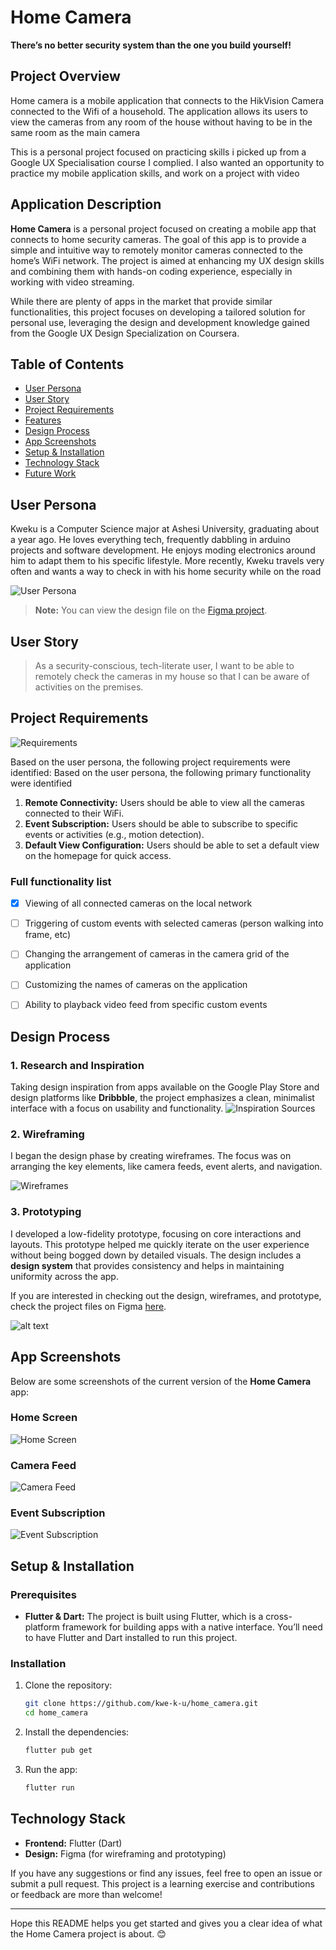 

# Home Camera

**There’s no better security system than the one you build yourself!**

## Project Overview
Home camera is a mobile application that connects to the HikVision Camera connected to the Wifi of a household. The application allows its users to view the cameras from any room of the house without having to be in the same room as the main camera

This is a personal project focused on practicing skills i picked up from a Google UX Specialisation course I complied. I also wanted an opportunity to practice my mobile application skills, and work on a project with video

## Application Description
**Home Camera** is a personal project focused on creating a mobile app that connects to home security cameras. The goal of this app is to provide a simple and intuitive way to remotely monitor cameras connected to the home’s WiFi network. The project is aimed at enhancing my UX design skills and combining them with hands-on coding experience, especially in working with video streaming.

While there are plenty of apps in the market that provide similar functionalities, this project focuses on developing a tailored solution for personal use, leveraging the design and development knowledge gained from the Google UX Design Specialization on Coursera.

## Table of Contents
- [User Persona](#user-persona)
- [User Story](#user-story)
- [Project Requirements](#project-requirements)
- [Features](#features)
- [Design Process](#design-process)
- [App Screenshots](#app-screenshots)
- [Setup & Installation](#setup--installation)
- [Technology Stack](#technology-stack)
- [Future Work](#future-work)

## User Persona

Kweku is a Computer Science major at Ashesi University, graduating about a year ago. He loves everything tech, frequently dabbling in arduino projects and software development. He enjoys moding electronics around him to adapt them to his specific lifestyle. More recently, Kweku travels very often and wants a way to check in with his home security while on the road


![User Persona](./assets/readme/user_persona.png)

> **Note:** You can view the design file on the [Figma project](https://www.figma.com/design/OeaOgjO52U8fPe2NFzstLF/Home-Camera?node-id=0-1&t=xRcPazuOsmvydyxx-1).

## User Story

> As a security-conscious, tech-literate user, I want to be able to remotely check the cameras in my house so that I can be aware of activities on the premises.

## Project Requirements
![Requirements](assets/readme/application_requirements.png)

Based on the user persona, the following project requirements were identified:
Based on the user persona, the following primary functionality were identified

1. **Remote Connectivity:** Users should be able to view all the cameras connected to their WiFi.
2. **Event Subscription:** Users should be able to subscribe to specific events or activities (e.g., motion detection).
3. **Default View Configuration:** Users should be able to set a default view on the homepage for quick access.

### Full functionality list

- [x] Viewing of all connected cameras on the local network
- [ ] Triggering of custom events with selected cameras (person walking into frame, etc)
- [ ] Changing the arrangement of cameras in the camera grid of the application
- [ ] Customizing the names of cameras on the application
- [ ] Ability to playback video feed from specific custom events


## Design Process

### 1. **Research and Inspiration**
Taking design inspiration from apps available on the Google Play Store and design platforms like **Dribbble**, the project emphasizes a clean, minimalist interface with a focus on usability and functionality.
![Inspiration Sources](assets/readme/inspiration.png)


### 2. **Wireframing**
I began the design phase by creating wireframes. The focus was on arranging the key elements, like camera feeds, event alerts, and navigation.

![Wireframes](assets/readme/wireframes.png)

### 3. **Prototyping**
I developed a low-fidelity prototype, focusing on core interactions and layouts. This prototype helped me quickly iterate on the user experience without being bogged down by detailed visuals. The design includes a **design system** that provides consistency and helps in maintaining uniformity across the app.

If you are interested in checking out the design, wireframes, and prototype, check the project files on Figma [here](https://www.figma.com/design/OeaOgjO52U8fPe2NFzstLF/Home-Camera?node-id=0-1&t=xRcPazuOsmvydyxx-1).

![alt text](assets/readme/low_fidelity_prototype.png)

## App Screenshots

Below are some screenshots of the current version of the **Home Camera** app:

### Home Screen
![Home Screen](./assets/home_screen.png)

### Camera Feed
![Camera Feed](./assets/camera_feed.png)

### Event Subscription
![Event Subscription](./assets/event_subscription.png)

## Setup & Installation

### Prerequisites
- **Flutter & Dart:** The project is built using Flutter, which is a cross-platform framework for building apps with a native interface. You’ll need to have Flutter and Dart installed to run this project.

### Installation

1. Clone the repository:
    ```bash
    git clone https://github.com/kwe-k-u/home_camera.git
    cd home_camera
    ```

2. Install the dependencies:
    ```bash
    flutter pub get
    ```


4. Run the app:
    ```bash
    flutter run
    ```

## Technology Stack

- **Frontend:** Flutter (Dart)
- **Design:** Figma (for wireframing and prototyping)


If you have any suggestions or find any issues, feel free to open an issue or submit a pull request. This project is a learning exercise and contributions or feedback are more than welcome!


---

Hope this README helps you get started and gives you a clear idea of what the Home Camera project is about. 😊



